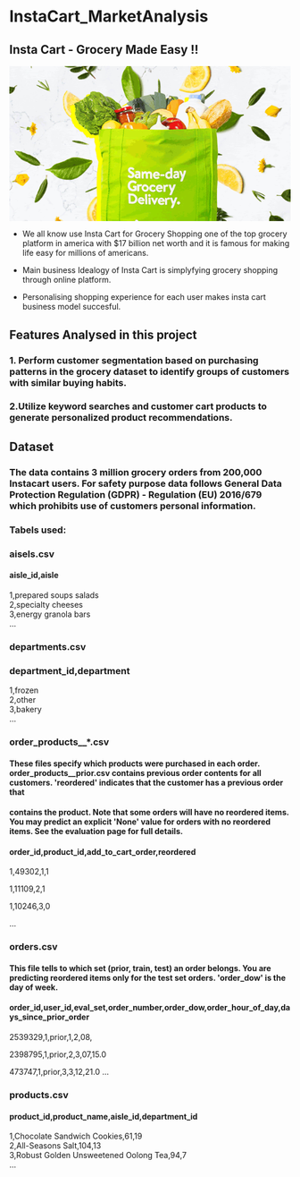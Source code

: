 # InstaCart_MarketAnalysis


## Insta Cart - Grocery Made Easy !!



<img align="center" src="https://github.com/jayavarshini6/InstaCart_MarketAnalysis/blob/master/IC.gif">

* We all know use Insta Cart for Grocery Shopping one of the top grocery platform in america with $17 billion net worth and it is famous for making life easy for millions of americans.

* Main business Idealogy of Insta Cart is simplyfying grocery shopping through online platform.

* Personalising shopping experience for each user makes insta cart business model succesful.

## Features Analysed in this project



### 1. Perform customer segmentation based on purchasing patterns in the grocery dataset to identify groups of customers with similar buying habits.
### 2.Utilize keyword searches and customer cart products to generate personalized product recommendations.

## Dataset



### The data contains 3 million grocery orders from 200,000 Instacart users. For safety purpose data follows General Data Protection Regulation (GDPR) - Regulation (EU) 2016/679 which prohibits use of customers personal information.

### Tabels used:

### aisels.csv


#### aisle_id,aisle  
1,prepared soups salads  
2,specialty cheeses  
3,energy granola bars  
...


### departments.csv


### department_id,department  
1,frozen  
2,other  
3,bakery  
...


### order_products__*.csv
#### These files specify which products were purchased in each order. order_products__prior.csv contains previous order contents for all customers. 'reordered' indicates that the customer has a previous order that 
#### contains the product. Note that some orders will have no reordered items. You may predict an explicit 'None' value for orders with no reordered items. See the evaluation page for full details.
#### order_id,product_id,add_to_cart_order,reordered
1,49302,1,1

1,11109,2,1

1,10246,3,0

…


### orders.csv
#### This file tells to which set (prior, train, test) an order belongs. You are predicting reordered items only for the test set orders. 'order_dow' is the day of week.

#### order_id,user_id,eval_set,order_number,order_dow,order_hour_of_day,days_since_prior_order

2539329,1,prior,1,2,08,

2398795,1,prior,2,3,07,15.0

473747,1,prior,3,3,12,21.0
…


### products.csv
#### product_id,product_name,aisle_id,department_id
1,Chocolate Sandwich Cookies,61,19  
2,All-Seasons Salt,104,13  
3,Robust Golden Unsweetened Oolong Tea,94,7  
...

